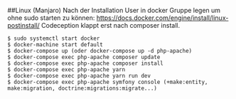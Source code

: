 ##Linux (Manjaro)
Nach der Installation User in docker Gruppe legen um ohne sudo starten zu können: https://docs.docker.com/engine/install/linux-postinstall/
Codeception klappt erst nach composer install.

```
$ sudo systemctl start docker
$ docker-machine start default
$ docker-compose up (oder docker-compose up -d php-apache)
$ docker-compose exec php-apache composer update
$ docker-compose exec php-apache composer install 
$ docker-compose exec php-apache yarn
$ docker-compose exec php-apache yarn run dev
$ docker-compose exec php-apache symfony console (+make:entity, make:migration, doctrine:migrations:migrate...)
```

